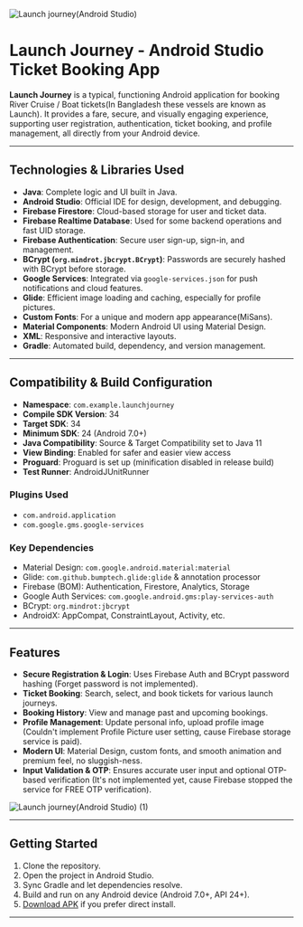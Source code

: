 ![Launch journey(Android Studio)](https://github.com/user-attachments/assets/566251d6-b586-4799-ac93-56b9172fd2db)

# Launch Journey - Android Studio Ticket Booking App

**Launch Journey** is a typical, functioning Android application for booking River Cruise / Boat tickets(In Bangladesh these vessels are known as Launch). It provides a fare, secure, and visually engaging experience, supporting user registration, authentication, ticket booking, and profile management, all directly from your Android device.

---

## Technologies & Libraries Used

- **Java**: Complete logic and UI built in Java.
- **Android Studio**: Official IDE for design, development, and debugging.
- **Firebase Firestore**: Cloud-based storage for user and ticket data.
- **Firebase Realtime Database**: Used for some backend operations and fast UID storage.
- **Firebase Authentication**: Secure user sign-up, sign-in, and management.
- **BCrypt (`org.mindrot.jbcrypt.BCrypt`)**: Passwords are securely hashed with BCrypt before storage.
- **Google Services**: Integrated via `google-services.json` for push notifications and cloud features.
- **Glide**: Efficient image loading and caching, especially for profile pictures.
- **Custom Fonts**: For a unique and modern app appearance(MiSans).
- **Material Components**: Modern Android UI using Material Design.
- **XML**: Responsive and interactive layouts.
- **Gradle**: Automated build, dependency, and version management.

---
## Compatibility & Build Configuration

- **Namespace**: `com.example.launchjourney`
- **Compile SDK Version**: 34
- **Target SDK**: 34
- **Minimum SDK**: 24 (Android 7.0+)
- **Java Compatibility**: Source & Target Compatibility set to Java 11
- **View Binding**: Enabled for safer and easier view access
- **Proguard**: Proguard is set up (minification disabled in release build)
- **Test Runner**: AndroidJUnitRunner

### Plugins Used

- `com.android.application`
- `com.google.gms.google-services`

### Key Dependencies

- Material Design: `com.google.android.material:material`
- Glide: `com.github.bumptech.glide:glide` & annotation processor
- Firebase (BOM): Authentication, Firestore, Analytics, Storage
- Google Auth Services: `com.google.android.gms:play-services-auth`
- BCrypt: `org.mindrot:jbcrypt`
- AndroidX: AppCompat, ConstraintLayout, Activity, etc.

---
## Features

- **Secure Registration & Login**: Uses Firebase Auth and BCrypt password hashing (Forget password is not implemented).
- **Ticket Booking**: Search, select, and book tickets for various launch journeys.
- **Booking History**: View and manage past and upcoming bookings.
- **Profile Management**: Update personal info, upload profile image (Couldn't implement Profile Picture user setting, cause Firebase storage service is paid).
- **Modern UI**: Material Design, custom fonts, and smooth animation and premium feel, no sluggish-ness.
- **Input Validation & OTP**: Ensures accurate user input and optional OTP-based verification (It's not implemented yet, cause Firebase stopped the service for FREE OTP verification).

  
![Launch journey(Android Studio) (1)](https://github.com/user-attachments/assets/d6a163c7-c4c6-4eae-8251-811215e865d0)

---
## Getting Started

1. Clone the repository.
2. Open the project in Android Studio.
3. Sync Gradle and let dependencies resolve.
4. Build and run on any Android device (Android 7.0+, API 24+).
5. [Download APK](https://www.mediafire.com/file/j4wf3dgkoggefpa/LaunchJourney.apk/file) if you prefer direct install.

---



